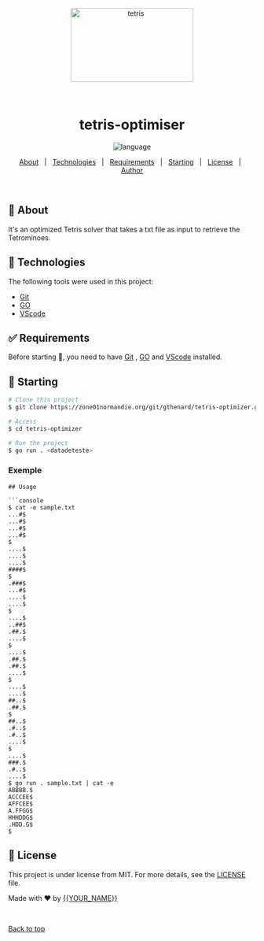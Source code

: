 <div align="center" id="top"> 
  <img src="https://upload.wikimedia.org/wikipedia/commons/thumb/5/50/All_5_free_tetrominoes.svg/800px-All_5_free_tetrominoes.svg.png" width="250" height="150" alt="tetris" />

  &#xa0;

  <!-- <a href="https://versionfinal.netlify.app">Demo</a> -->
</div>

<h1 align="center">tetris-optimiser</h1>

<p align="center">
   <img src="https://img.shields.io/badge/language-GO-green?style=flat" alt="language" />
</p>

<!-- Status -->

<!-- <h4 align="center"> 
	🚧  Versionfinal 🚀 Under construction...  🚧
</h4> 

<hr> -->

<p align="center">
  <a href="#dart-about">About</a> &#xa0; | &#xa0; 
  <a href="#rocket-technologies">Technologies</a> &#xa0; | &#xa0;
  <a href="#white_check_mark-requirements">Requirements</a> &#xa0; | &#xa0;
  <a href="#checkered_flag-starting">Starting</a> &#xa0; | &#xa0;
  <a href="#memo-license">License</a> &#xa0; | &#xa0;
  <a href="https://github.com/{{YOUR_GITHUB_USERNAME}}" target="_blank">Author</a>
</p>

<br>

## :dart: About ##

It's an optimized Tetris solver that takes a txt file as input to retrieve the Tetrominoes. 

## :rocket: Technologies ##

The following tools were used in this project:

- [Git](https://git-scm.com)
- [GO](https://go.dev/doc/install) 
- [VScode](https://code.visualstudio.com/)

## :white_check_mark: Requirements ##

Before starting :checkered_flag:, you need to have [Git](https://git-scm.com) , [GO](https://go.dev/doc/install) and [VScode](https://code.visualstudio.com/) installed.

## :checkered_flag: Starting ##

```bash
# Clone this project
$ git clone https://zone01normandie.org/git/gthenard/tetris-optimizer.git

# Access
$ cd tetris-optimizer

# Run the project
$ go run . <datadeteste>

```
### Exemple ###
``` 
## Usage

```console
$ cat -e sample.txt
...#$
...#$
...#$
...#$
$
....$
....$
....$
####$
$
.###$
...#$
....$
....$
$
....$
..##$
.##.$
....$
$
....$
.##.$
.##.$
....$
$
....$
....$
##..$
.##.$
$
##..$
.#..$
.#..$
....$
$
....$
###.$
.#..$
....$
$ go run . sample.txt | cat -e
ABBBB.$
ACCCEE$
AFFCEE$
A.FFGG$
HHHDDG$
.HDD.G$
$
```

## :memo: License ##

This project is under license from MIT. For more details, see the [LICENSE](LICENSE.md) file.


Made with :heart: by <a href="https://github.com/{{YOUR_GITHUB_USERNAME}}" target="_blank">{{YOUR_NAME}}</a>

&#xa0;

<a href="#top">Back to top</a>
